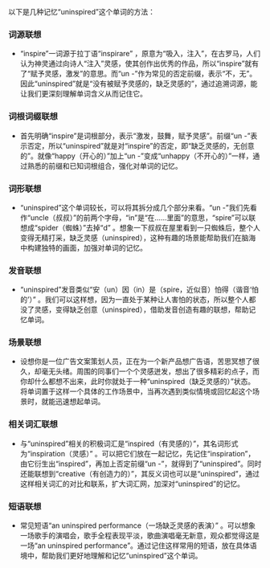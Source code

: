 以下是几种记忆“uninspired”这个单词的方法：

### 词源联想
 - “inspire”一词源于拉丁语“inspirare” ，原意为“吸入，注入”，在古罗马，人们认为神灵通过向诗人“注入”灵感，使其创作出优秀的作品，所以“inspire”就有了“赋予灵感，激发”的意思。而“un -”作为常见的否定前缀，表示“不，无”。因此“uninspired”就是“没有被赋予灵感的，缺乏灵感的”，通过追溯词源，能让我们更深刻理解单词含义从而记住它。

### 词根词缀联想
 - 首先明确“inspire”是词根部分，表示“激发，鼓舞，赋予灵感”。前缀“un -”表示否定，所以“uninspired”就是对“inspire”的否定，即“缺乏灵感的，无创意的”。就像“happy（开心的）”加上“un -”变成“unhappy（不开心的）”一样，通过熟悉的前缀和已知词根组合，强化对单词的记忆。

### 词形联想
 - “uninspired”这个单词较长，可以将其拆分成几个部分来看。“un -”我们先看作“uncle（叔叔）”的前两个字母，“in”是“在……里面”的意思，“spire”可以联想成“spider（蜘蛛）”去掉“d” 。想象一下叔叔在屋里看到一只蜘蛛后，整个人变得无精打采，缺乏灵感（uninspired），这种有趣的场景能帮助我们在脑海中构建独特的画面，加强对单词的记忆。

### 发音联想
 - “uninspired”发音类似“安（un）因（in）是（spire，近似音）怕得（谐音‘怕的’）” 。我们可以这样想，因为一直处于某种让人害怕的状态，所以整个人都没了灵感，变得缺乏创意（uninspired），借助发音创造有趣的联想，帮助记忆单词。

### 场景联想
 - 设想你是一位广告文案策划人员，正在为一个新产品想广告语，苦思冥想了很久，却毫无头绪。周围的同事们一个个灵感迸发，想出了很多精彩的点子，而你却什么都想不出来，此时你就处于一种“uninspired（缺乏灵感的）”状态。将单词置于这样一个具体的工作场景中，当再次遇到类似情境或回忆起这个场景时，就能迅速想起单词。

### 相关词汇联想
 - 与“uninspired”相关的积极词汇是“inspired（有灵感的）”，其名词形式为“inspiration（灵感）” 。可以把它们放在一起记忆，先记住“inspiration”，由它衍生出“inspired”，再加上否定前缀“un -”，就得到了“uninspired”。同时还能联想到“creative（有创造力的）”，其反义词也可以是“uninspired”，通过这样相关词汇的对比和联系，扩大词汇网，加深对“uninspired”的记忆。

### 短语联想
 - 常见短语“an uninspired performance（一场缺乏灵感的表演）” 。可以想象一场歌手的演唱会，歌手全程表现平淡，歌曲演唱毫无新意，观众都觉得这是一场“an uninspired performance”。通过记住这样常用的短语，放在具体语境中，帮助我们更好地理解和记忆“uninspired”这个单词。 